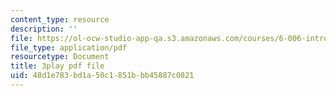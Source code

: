 ```yaml
---
content_type: resource
description: ''
file: https://ol-ocw-studio-app-qa.s3.amazonaws.com/courses/6-006-introduction-to-algorithms-fall-2011/48d1e783bd1a50c1851bbb45887c0821_wFP5VHGHFdk.pdf
file_type: application/pdf
resourcetype: Document
title: 3play pdf file
uid: 48d1e783-bd1a-50c1-851b-bb45887c0821
---
```

